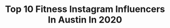 ---
title: Top 10 Fitness Instagram Influencers In Austin In 2020
description: >-
  Find top fitness Instagram influencers in Austin in 2020. Most popular hashtags: #fitness #austintexas #atx #austin.
platform: Instagram
profiles:
  - username: "johnnyy_2.1"
    fullname: >-
      John Rutherford Jr
    location: "United States"
    followers: 3713
    engagement: 1561
    commentsToLikes: 0.065540
    avatar: "https://scontent-amt2-1.cdninstagram.com/v/t51.2885-19/s320x320/70335806_743091432811020_4752135524930551808_n.jpg?_nc_ht=scontent-amt2-1.cdninstagram.com&_nc_ohc=5GAKIPx-KBoAX9oAuZ6&oh=2330c089afc828dcb263e9a9b6986a75&oe=5EB1EAB3"
    verified: false
    hashtags: "#mommasboy, #fitness, #austin, #mambaout"
  - username: "clarkjjay"
    fullname: >-
      Jay
    location: "United States"
    followers: 4896
    engagement: 2545
    commentsToLikes: 0.044618
    avatar: "https://scontent-ssn1-1.cdninstagram.com/v/t51.2885-19/s320x320/87869179_1401167103388623_3007527845179162624_n.jpg?_nc_ht=scontent-ssn1-1.cdninstagram.com&_nc_ohc=Qu26htwzfOEAX92z4Yb&oh=c8d94349e31a78a1e74f0d8135db9de9&oe=5EAFC5B8"
    verified: false
    hashtags: "#gaysingle, #gayselfie, #gaytwink, #gaymers"
  - username: "leomanzano"
    fullname: >-
      Leo Manzano
    location: "United States"
    followers: 29443
    engagement: 171
    commentsToLikes: 0.022704
    avatar: "https://scontent-ams4-1.cdninstagram.com/v/t51.2885-19/s320x320/44898234_1015510738657180_3617335947634409472_n.jpg?_nc_ht=scontent-ams4-1.cdninstagram.com&_nc_ohc=BdGAGpW_v4UAX97CKC0&oh=924796073037a59e68c3e60a4660e920&oe=5EB85A9C"
    verified: true
    hashtags: "#fitness, #marathontrails20, #olympictrails, #meditation"
  - username: "livindandie"
    fullname: >-
      Danae & Mandie Kaii 🌈 LGBTQ
    location: "United States"
    followers: 15830
    engagement: 1545
    commentsToLikes: 0.022338
    avatar: "https://scontent-lhr8-1.cdninstagram.com/v/t51.2885-19/s320x320/90086101_339932323629962_4581654524761997312_n.jpg?_nc_ht=scontent-lhr8-1.cdninstagram.com&_nc_ohc=IZwla7c9oksAX9BWPGo&oh=4c77a58e2532a2d625eb4b4db25aaab7&oe=5EBCAB7A"
    verified: false
    hashtags: "#lgbtqcommunity, #theknot, #bridetobe, #lesbiancouplegoals"
  - username: "dan_coller"
    fullname: >-
      Dan Coller
    location: "United States"
    followers: 20525
    engagement: 532
    commentsToLikes: 0.025205
    avatar: "https://scontent-ams4-1.cdninstagram.com/v/t51.2885-19/s320x320/61289687_604108656734884_3548656439864066048_n.jpg?_nc_ht=scontent-ams4-1.cdninstagram.com&_nc_ohc=IfEgRKSxSYgAX8ahEOQ&oh=e86ab039fa78c82671df14045f76fabd&oe=5EB13D84"
    verified: false
    hashtags: "#staysafe, #winter, #contender, #toyotatriplechallenge"
  - username: "andressgarcia1"
    fullname: >-
      Andres Garcia
    location: "United States"
    followers: 17882
    engagement: 533
    commentsToLikes: 0.051959
    avatar: "https://scontent-ams4-1.cdninstagram.com/v/t51.2885-19/s320x320/91024024_1316471345407851_2998496366474297344_n.jpg?_nc_ht=scontent-ams4-1.cdninstagram.com&_nc_ohc=gpb-vcJg05QAX_Cx44r&oh=76ae1a9786dc9c28afe6a6d82cde5a97&oe=5EB70D37"
    verified: false
    hashtags: "#shreddedlife, #cariocasungaco, #riodejaneiro, #furelisecover"
  - username: "marga.marie"
    fullname: >-
      Liv Love Style Blog
    location: "United States"
    followers: 9792
    engagement: 657
    commentsToLikes: 0.149651
    avatar: "https://scontent-lhr8-1.cdninstagram.com/v/t51.2885-19/s320x320/82043771_1542133299267240_3357125796387880960_n.jpg?_nc_ht=scontent-lhr8-1.cdninstagram.com&_nc_ohc=G6kxJJAp_EAAX9QepNh&oh=d2cc4234cb27af899761b0c34420653e&oe=5EBA70E8"
    verified: false
    hashtags: "#liketkit, #gifted, #founditonamazon, #futurelonghorn"
  - username: "yourtrendytherapist"
    fullname: >-
      Mary
    location: "United States"
    followers: 57385
    engagement: 134
    commentsToLikes: 0.082696
    avatar: "https://scontent-lhr8-1.cdninstagram.com/v/t51.2885-19/s320x320/30084453_576717332683070_460397254063161344_n.jpg?_nc_ht=scontent-lhr8-1.cdninstagram.com&_nc_ohc=VQTcafPIn1kAX-eK7WI&oh=625904bca7dcf001f976fcd5086a3447&oe=5EB9BB11"
    verified: false
    hashtags: "#adventure, #fableticspartner, #coronavirus, #atx"
  - username: "palmvisuals"
    fullname: >-
      A Cinematic Film Co.
    location: "United States"
    followers: 6437
    engagement: 759
    commentsToLikes: 0.021647
    avatar: "https://scontent-ams4-1.cdninstagram.com/v/t51.2885-19/s320x320/17125944_468055090192397_3487123469911457792_a.jpg?_nc_ht=scontent-ams4-1.cdninstagram.com&_nc_ohc=8pbE4-VagX4AX8e-NTq&oh=b94cd23f1a8314914034bf1762b588cd&oe=5EBD14BE"
    verified: false
    hashtags: "#houston, #luxurylife, #alllivesmatter, #videos"
  - username: "mindofmystikal_"
    fullname: >-
      Mystikal
    location: "United States"
    followers: 58163
    engagement: 147
    commentsToLikes: 0.047234
    avatar: "https://scontent-ams4-1.cdninstagram.com/v/t51.2885-19/s320x320/53609221_292488811446913_7869909348032446464_n.jpg?_nc_ht=scontent-ams4-1.cdninstagram.com&_nc_ohc=1KOFf9XomZQAX_94kcx&oh=7b7f53953cdd0a0710ef2398373678f5&oe=5EA85DEF"
    verified: false
    hashtags: "#nolimitforever, #hustle, #igotthehookup2, #omaha"
---